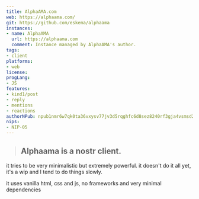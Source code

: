 ```yaml
---
title: AlphaAMA.com
web: https://alphaama.com/
git: https://github.com/eskema/alphaama
instances:
- name: AlphaAMA
  url: https://alphaama.com
  comment: Instance managed by AlphaAMA's author.
tags:
- client
platforms:
- web
license: 
progLang:
- JS
features:
- kind1/post
- reply
- mentions
- reactions
authorNPub: npub1nmr6w7qk0ta36vxysv77jv3d5rqghfc6d8sez8240rf3gja4vsmsd2yha8  
nips:
- NIP-05
---
```


> ## Alphaama is a nostr client.

it tries to be very minimalistic but extremely powerful. it doesn't do it all yet, it's a wip and I tend to do things slowly.

it uses vanilla html, css and js, no frameworks and very minimal dependencies 